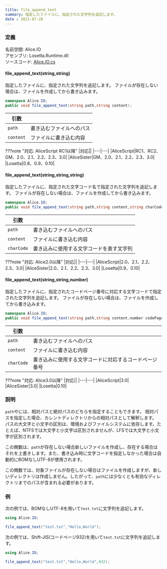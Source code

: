 ```yaml
---
title: file_append_text
summary: 指定したファイルに、指定された文字列を追記します。
date : 2021-07-28
---
```


### 定義
名前空間: Alice.IO<br/>
アセンブリ: Losetta.Runtime.dll<br/>
ソースコード: [Alice.IO.cs](https://github.com/WSOFT-Project/Losetta/blob/master/Losetta.Runtime/Alice.IO.cs)

#### file_append_text(string,string)

指定したファイルに、指定された文字列を追記します。
ファイルが存在しない場合は、ファイルを作成してから書き込みます。

```cs title="AliceScript"
namespace Alice.IO;
public void file_append_text(string path,string content);
```

|引数| |
|-|-|
|`path`|書き込むファイルへのパス|
|`content`|ファイルに書き込む内容|

???note "対応: AliceScript RC1以降"
    |対応||
    |---|---|
    |AliceScript|RC1、RC2、GM、2.0、2.1、2.2、2.3、3.0|
    |AliceSister|GM、2.0、2.1、2.2、2.3、3.0|
    |Losetta|0.8、0.9、0.10|

#### file_append_text(string,string,string)

指定したファイルに、指定された文字コード名で指定された文字列を追記します。
ファイルが存在しない場合は、ファイルを作成してから書き込みます。

```cs title="AliceScript"
namespace Alice.IO;
public void file_append_text(string path,string content,string charCode);
```

|引数| |
|-|-|
|`path`|書き込むファイルへのパス|
|`content`|ファイルに書き込む内容|
|`charCode`|書き込みに使用する文字コードを表す文字列|

???note "対応: Alice2.0以降"
    |対応||
    |---|---|
    |AliceScript|2.0、2.1、2.2、2.3、3.0|
    |AliceSister|2.0、2.1、2.2、2.3、3.0|
    |Losetta|0.9、0.10|

#### file_append_text(string,string,number)

指定したファイルに、指定されたコードページ番号に対応する文字コードで指定された文字列を追記します。
ファイルが存在しない場合は、ファイルを作成してから書き込みます。

```cs title="AliceScript"
namespace Alice.IO;
public void file_append_text(string path,string content,number codePage);
```

|引数| |
|-|-|
|`path`|書き込むファイルへのパス|
|`content`|ファイルに書き込む内容|
|`charCode`|書き込みに使用する文字コードに対応するコードページ番号|

???note "対応: Alice3.0以降"
    |対応||
    |---|---|
    |AliceScript|3.0|
    |AliceSister|3.0|
    |Losetta|0.10|

### 説明

`path`やには、相対パスと絶対パスのどちらを指定することもできます。
相対パスを指定した場合、カレントディレクトリからの相対パスとして解釈します。
パスの大文字と小文字の区別は、環境およびファイルシステムに依存します。たとえば、NTFSでは大文字と小文字は区別されませんが、LFSでは大文字と小文字が区別されます。

この関数は、`path`が存在しない場合新しいファイルを作成し、存在する場合はそれを上書きします。また、書き込み時に文字コードを指定しなかった場合は自動的にBOMなしUTF-8が使用されます。

この関数では、対象ファイルが存在しない場合はファイルを作成しますが、新しいディレクトリは作成しません。したがって、`path`には少なくとも有効なディレクトリまでのパスが含まれる必要があります。
### 例
次の例では、BOMなしUTF-8を用いて`test.txt`に文字列を追記します。

```cs title="AliceScript"
using Alice.IO;

file_append_text("test.txt","Hello,World");
```

次の例では、Shift-JIS(コードページ932)を用いて`test.txt`に文字列を追記します。

```cs title="AliceScript"
using Alice.IO;

file_append_text("test.txt","Hello,World",932);
```